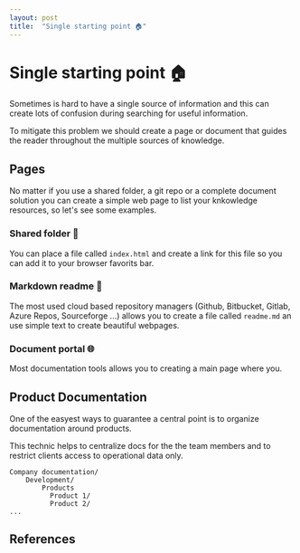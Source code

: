 ```yaml
---
layout: post
title:  "Single starting point 🏠"
---
```


# Single starting point 🏠

Sometimes is hard to have a single source of information and this can create lots of confusion during searching for useful information. 

To mitigate this problem we should create a page or document that guides the reader throughout the multiple sources of knowledge.

## Pages

No matter if you use a shared folder, a git repo or a complete document solution you can create a simple web page to list your knkowledge resources, so let's see some examples.

### Shared folder 📂

You can place a file called `index.html` and create a link for this file so you can add it to your browser favorits bar.

### Markdown readme 📃

The most used cloud based repository managers (Github, Bitbucket, Gitlab, Azure Repos, Sourceforge ...) allows you to create a file called `readme.md` an use simple text to create beautiful webpages.

### Document portal 🌐

Most documentation tools allows you to creating a main page where you. 

## Product Documentation

One of the easyest ways to guarantee a central point is to organize documentation around products. 

This technic helps to centralize docs for the the team members and to restrict clients access to operational data only.

```shell
Company documentation/
    Development/
        Products
          Product 1/
          Product 2/
...
```

## References
